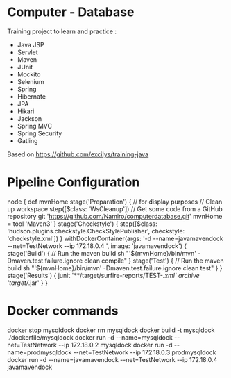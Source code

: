 # Computer - Database
Training project to learn and practice :
- Java JSP
- Servlet
- Maven
- JUnit
- Mockito
- Selenium
- Spring
- Hibernate
- JPA
- Hikari 
- Jackson
- Spring MVC
- Spring Security
- Gatling

Based on https://github.com/excilys/training-java


# Pipeline Configuration  
node {
    def mvnHome
    stage('Preparation') { // for display purposes
        // Clean up workspace
        step([$class: 'WsCleanup'])
        // Get some code from a GitHub repository
        git 'https://github.com/Namiro/computerdatabase.git'
        mvnHome = tool 'Maven3'
    }
    stage('Checkstyle') {
        step([$class: 'hudson.plugins.checkstyle.CheckStylePublisher', checkstyle: 'checkstyle.xml'])
    }
    withDockerContainer(args: '-d --name=javamavendock --net=TestNetwork --ip 172.18.0.4 ', image: 'javamavendock') {
        stage('Build') {
            // Run the maven build
            sh "'${mvnHome}/bin/mvn' -Dmaven.test.failure.ignore clean compile"
        }
        stage('Test') {
            // Run the maven build
            sh "'${mvnHome}/bin/mvn' -Dmaven.test.failure.ignore clean test"
        }
    }
    stage('Results') {
        junit '**/target/surfire-reports/TEST-*.xml'
        archive 'target/*.jar'
    }
}

# Docker commands
docker stop mysqldock
docker rm mysqldock
docker build -t mysqldock ./dockerfile/mysqldock
docker run -d --name=mysqldock --net=TestNetwork --ip 172.18.0.2 mysqldock
docker run -d --name=prodmysqldock --net=TestNetwork --ip 172.18.0.3 prodmysqldock
docker run -d --name=javamavendock --net=TestNetwork --ip 172.18.0.4 javamavendock

